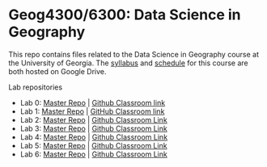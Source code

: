 # Geog4300/6300: Data Science in Geography 

This repo contains files related to the Data Science in Geography course at the University of Georgia. The [syllabus](https://drive.google.com/open?id=1huHQle5c8uYEtV1-jKhwPXDPZShgu9h1tUzeNZ7xDyA) and [schedule](https://docs.google.com/spreadsheets/d/1kkK6xVx-wwIya_0yzGHPzkEqEGFJWAxO41vaOcfqs4Y/edit?usp=sharing) for this course are both hosted on Google Drive.

Lab repositories
* Lab 0: [Master Repo](https://github.com/jshannon75/geog4300_lab0) | [Github Classroom link](https://classroom.github.com/a/CTk2c31D)
* Lab 1: [Master Repo](https://github.com/jshannon75/geog4300_lab1) | [GitHub Classroom link](https://classroom.github.com/a/YLQS7qO9)
* Lab 2: [Master Repo](https://github.com/jshannon75/geog4300_lab2) | [Github Classroom Link](https://classroom.github.com/a/kbYt78bJ)
* Lab 3: [Master Repo](https://github.com/jshannon75/geog4300_lab3) | [Github Classroom Link](https://classroom.github.com/a/9_tCC4OF)
* Lab 4: [Master Repo](https://github.com/jshannon75/geog4300_lab4) | [Github Classroom Link](https://classroom.github.com/a/_eZCAhif)
* Lab 5: [Master Repo](https://github.com/jshannon75/geog4300_lab5) | [Github Classroom Link](https://classroom.github.com/a/bRl82j5_)
* Lab 6: [Master Repo](https://github.com/jshannon75/geog4300_lab5) | [Github Classroom Link](https://classroom.github.com/a/CZ57CBs0)
